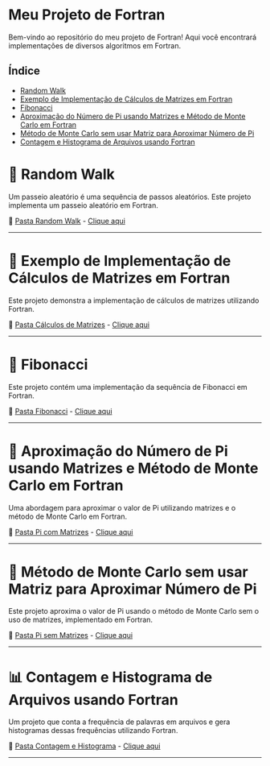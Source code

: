 # Meu Projeto de Fortran

Bem-vindo ao repositório do meu projeto de Fortran! Aqui você encontrará implementações de diversos algoritmos em Fortran.

## Índice
- [Random Walk](#-random-walk)
- [Exemplo de Implementação de Cálculos de Matrizes em Fortran](#-exemplo-de-implementação-de-cálculos-de-matrizes-em-fortran)
- [Fibonacci](#-fibonacci)
- [Aproximação do Número de Pi usando Matrizes e Método de Monte Carlo em Fortran](#-aproximação-do-número-de-pi-usando-matrizes-e-método-de-monte-carlo-em-fortran)
- [Método de Monte Carlo sem usar Matriz para Aproximar Número de Pi](#-método-de-monte-carlo-sem-usar-matriz-para-aproximar-número-de-pi)
- [Contagem e Histograma de Arquivos usando Fortran](#-contagem-e-histograma-de-arquivos-usando-fortran)

# 🌟 Random Walk

Um passeio aleatório é uma sequência de passos aleatórios. Este projeto implementa um passeio aleatório em Fortran.

🔗 [Pasta Random Walk](./Random_Walk_) - [Clique aqui](./Random_Walk_)

---

# 🧮 Exemplo de Implementação de Cálculos de Matrizes em Fortran

Este projeto demonstra a implementação de cálculos de matrizes utilizando Fortran.

🔗 [Pasta Cálculos de Matrizes](./Matriz-Fort) - [Clique aqui](./Matriz-Fort)

---

# 🔢 Fibonacci

Este projeto contém uma implementação da sequência de Fibonacci em Fortran.

🔗 [Pasta Fibonacci](./Fibonacci) - [Clique aqui](./Fibonacci)

---

# 🔢 Aproximação do Número de Pi usando Matrizes e Método de Monte Carlo em Fortran

Uma abordagem para aproximar o valor de Pi utilizando matrizes e o método de Monte Carlo em Fortran.

🔗 [Pasta Pi com Matrizes](./Numero_de_PI(Usando_Matriz)_) - [Clique aqui](./Numero_de_PI(Usando_Matriz)_)

---

# 🎲 Método de Monte Carlo sem usar Matriz para Aproximar Número de Pi

Este projeto aproxima o valor de Pi usando o método de Monte Carlo sem o uso de matrizes, implementado em Fortran.

🔗 [Pasta Pi sem Matrizes](./Numero_de_PI) - [Clique aqui](./Numero_de_PI)

---

# 📊 Contagem e Histograma de Arquivos usando Fortran

Um projeto que conta a frequência de palavras em arquivos e gera histogramas dessas frequências utilizando Fortran.

🔗 [Pasta Contagem e Histograma](./Contagem_End_file->E_Histograma) - [Clique aqui](./Contagem_End_file->E_Histograma)

---
